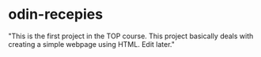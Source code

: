 # odin-recepies
"This is the first project in the TOP course. This project basically deals with creating a simple webpage using HTML. Edit later."